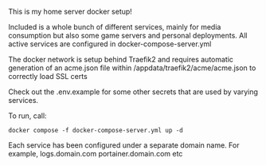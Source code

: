 This is my home server docker setup!

Included is a whole bunch of different services, mainly for media consumption but also some game servers and personal deployments. 
All active services are configured in docker-compose-server.yml

The docker network is setup behind Traefik2 and requires automatic generation of an acme.json file within /appdata/traefik2/acme/acme.json to correctly load SSL certs

Check out the .env.example for some other secrets that are used by varying services. 

To run, call:
```
docker compose -f docker-compose-server.yml up -d
```

Each service has been configured under a separate domain name. For example, 
logs.domain.com
portainer.domain.com
etc
